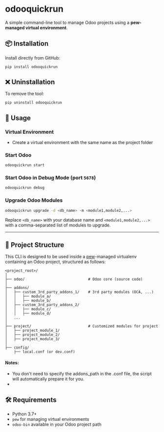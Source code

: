 # odooquickrun

A simple command-line tool to manage Odoo projects using a **pew-managed virtual environment**.

## 📦 Installation

Install directly from GitHub:

```bash
pip install odooquickrun
```

## ❌ Uninstallation

To remove the tool:

```bash
pip uninstall odooquickrun
```

## 🚀 Usage

### Virtual Environment
- Create a virtual environment with the same name as the project folder

### Start Odoo

```bash
odooquickrun start
```

### Start Odoo in Debug Mode (port `5678`)

```bash
odooquickrun debug
```

### Upgrade Odoo Modules

```bash
odooquickrun upgrade -d <db_name> -m <module1,module2,...>
```

Replace `<db_name>` with your database name and `<module1,module2,...>` with a comma-separated list of modules to upgrade.

---

## 📁 Project Structure

This CLI is designed to be used inside a [pew](https://github.com/berdario/pew)-managed virtualenv containing an Odoo project, structured as follows:

```
<project_root>/
│
├── odoo/                             # Odoo core (source code)
│
├── addons/
│   ├── custom_3rd_party_addons_1/    # 3rd party modules (OCA, ...)
│   │   ├── module_a/
│   │   ├── module_b/
│   ├── custom_3rd_party_addons_2/
│   │   ├── module_c/
│   │   ├── module_d/
│   ...
│
├── project/                          # Customized modules for project
│   ├── project_module_1/
│   ├── project_module_2/
│   ├── project_module_3/
│
├── config/
    ├── local.conf (or dev.conf)

```

#### Notes:
- You don't need to specify the addons_path in the .conf file, the script will automatically prepare it for you.
- 

## 🛠 Requirements

- Python 3.7+
- `pew` for managing virtual environments
- `odoo-bin` available in your Odoo project path
